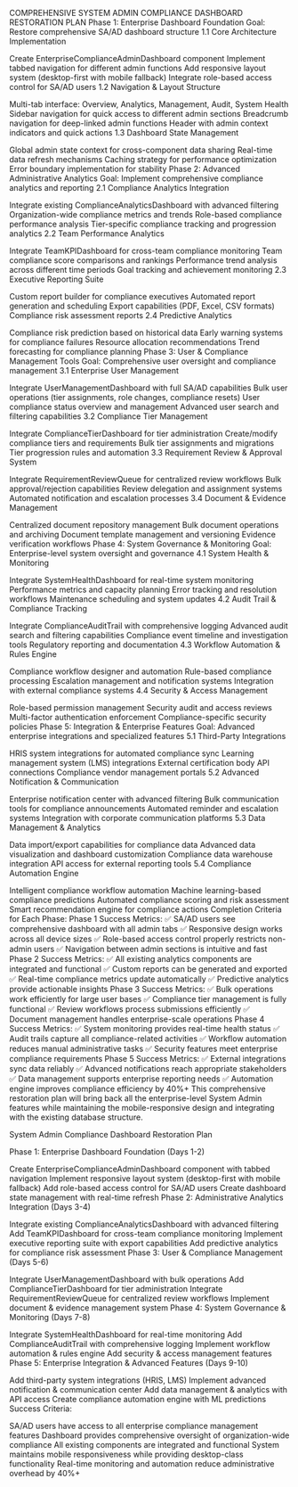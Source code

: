 COMPREHENSIVE SYSTEM ADMIN COMPLIANCE DASHBOARD RESTORATION PLAN
Phase 1: Enterprise Dashboard Foundation
Goal: Restore comprehensive SA/AD dashboard structure
1.1 Core Architecture Implementation

Create EnterpriseComplianceAdminDashboard component
Implement tabbed navigation for different admin functions
Add responsive layout system (desktop-first with mobile fallback)
Integrate role-based access control for SA/AD users
1.2 Navigation & Layout Structure

Multi-tab interface: Overview, Analytics, Management, Audit, System Health
Sidebar navigation for quick access to different admin sections
Breadcrumb navigation for deep-linked admin functions
Header with admin context indicators and quick actions
1.3 Dashboard State Management

Global admin state context for cross-component data sharing
Real-time data refresh mechanisms
Caching strategy for performance optimization
Error boundary implementation for stability
Phase 2: Advanced Administrative Analytics
Goal: Implement comprehensive compliance analytics and reporting
2.1 Compliance Analytics Integration

Integrate existing ComplianceAnalyticsDashboard with advanced filtering
Organization-wide compliance metrics and trends
Role-based compliance performance analysis
Tier-specific compliance tracking and progression analytics
2.2 Team Performance Analytics

Integrate TeamKPIDashboard for cross-team compliance monitoring
Team compliance score comparisons and rankings
Performance trend analysis across different time periods
Goal tracking and achievement monitoring
2.3 Executive Reporting Suite

Custom report builder for compliance executives
Automated report generation and scheduling
Export capabilities (PDF, Excel, CSV formats)
Compliance risk assessment reports
2.4 Predictive Analytics

Compliance risk prediction based on historical data
Early warning systems for compliance failures
Resource allocation recommendations
Trend forecasting for compliance planning
Phase 3: User & Compliance Management Tools
Goal: Comprehensive user oversight and compliance management
3.1 Enterprise User Management

Integrate UserManagementDashboard with full SA/AD capabilities
Bulk user operations (tier assignments, role changes, compliance resets)
User compliance status overview and management
Advanced user search and filtering capabilities
3.2 Compliance Tier Management

Integrate ComplianceTierDashboard for tier administration
Create/modify compliance tiers and requirements
Bulk tier assignments and migrations
Tier progression rules and automation
3.3 Requirement Review & Approval System

Integrate RequirementReviewQueue for centralized review workflows
Bulk approval/rejection capabilities
Review delegation and assignment systems
Automated notification and escalation processes
3.4 Document & Evidence Management

Centralized document repository management
Bulk document operations and archiving
Document template management and versioning
Evidence verification workflows
Phase 4: System Governance & Monitoring
Goal: Enterprise-level system oversight and governance
4.1 System Health & Monitoring

Integrate SystemHealthDashboard for real-time system monitoring
Performance metrics and capacity planning
Error tracking and resolution workflows
Maintenance scheduling and system updates
4.2 Audit Trail & Compliance Tracking

Integrate ComplianceAuditTrail with comprehensive logging
Advanced audit search and filtering capabilities
Compliance event timeline and investigation tools
Regulatory reporting and documentation
4.3 Workflow Automation & Rules Engine

Compliance workflow designer and automation
Rule-based compliance processing
Escalation management and notification systems
Integration with external compliance systems
4.4 Security & Access Management

Role-based permission management
Security audit and access reviews
Multi-factor authentication enforcement
Compliance-specific security policies
Phase 5: Integration & Enterprise Features
Goal: Advanced enterprise integrations and specialized features
5.1 Third-Party Integrations

HRIS system integrations for automated compliance sync
Learning management system (LMS) integrations
External certification body API connections
Compliance vendor management portals
5.2 Advanced Notification & Communication

Enterprise notification center with advanced filtering
Bulk communication tools for compliance announcements
Automated reminder and escalation systems
Integration with corporate communication platforms
5.3 Data Management & Analytics

Data import/export capabilities for compliance data
Advanced data visualization and dashboard customization
Compliance data warehouse integration
API access for external reporting tools
5.4 Compliance Automation Engine

Intelligent compliance workflow automation
Machine learning-based compliance predictions
Automated compliance scoring and risk assessment
Smart recommendation engine for compliance actions
Completion Criteria for Each Phase:
Phase 1 Success Metrics:
✅ SA/AD users see comprehensive dashboard with all admin tabs
✅ Responsive design works across all device sizes
✅ Role-based access control properly restricts non-admin users
✅ Navigation between admin sections is intuitive and fast
Phase 2 Success Metrics:
✅ All existing analytics components are integrated and functional
✅ Custom reports can be generated and exported
✅ Real-time compliance metrics update automatically
✅ Predictive analytics provide actionable insights
Phase 3 Success Metrics:
✅ Bulk operations work efficiently for large user bases
✅ Compliance tier management is fully functional
✅ Review workflows process submissions efficiently
✅ Document management handles enterprise-scale operations
Phase 4 Success Metrics:
✅ System monitoring provides real-time health status
✅ Audit trails capture all compliance-related activities
✅ Workflow automation reduces manual administrative tasks
✅ Security features meet enterprise compliance requirements
Phase 5 Success Metrics:
✅ External integrations sync data reliably
✅ Advanced notifications reach appropriate stakeholders
✅ Data management supports enterprise reporting needs
✅ Automation engine improves compliance efficiency by 40%+
This comprehensive restoration plan will bring back all the enterprise-level System Admin features while maintaining the mobile-responsive design and integrating with the existing database structure.

System Admin Compliance Dashboard Restoration Plan

Phase 1: Enterprise Dashboard Foundation (Days 1-2)

Create EnterpriseComplianceAdminDashboard component with tabbed navigation
Implement responsive layout system (desktop-first with mobile fallback)
Add role-based access control for SA/AD users
Create dashboard state management with real-time refresh
Phase 2: Administrative Analytics Integration (Days 3-4)

Integrate existing ComplianceAnalyticsDashboard with advanced filtering
Add TeamKPIDashboard for cross-team compliance monitoring
Implement executive reporting suite with export capabilities
Add predictive analytics for compliance risk assessment
Phase 3: User & Compliance Management (Days 5-6)

Integrate UserManagementDashboard with bulk operations
Add ComplianceTierDashboard for tier administration
Integrate RequirementReviewQueue for centralized review workflows
Implement document & evidence management system
Phase 4: System Governance & Monitoring (Days 7-8)

Integrate SystemHealthDashboard for real-time monitoring
Add ComplianceAuditTrail with comprehensive logging
Implement workflow automation & rules engine
Add security & access management features
Phase 5: Enterprise Integration & Advanced Features (Days 9-10)

Add third-party system integrations (HRIS, LMS)
Implement advanced notification & communication center
Add data management & analytics with API access
Create compliance automation engine with ML predictions
Success Criteria:

SA/AD users have access to all enterprise compliance management features
Dashboard provides comprehensive oversight of organization-wide compliance
All existing components are integrated and functional
System maintains mobile responsiveness while providing desktop-class functionality
Real-time monitoring and automation reduce administrative overhead by 40%+
